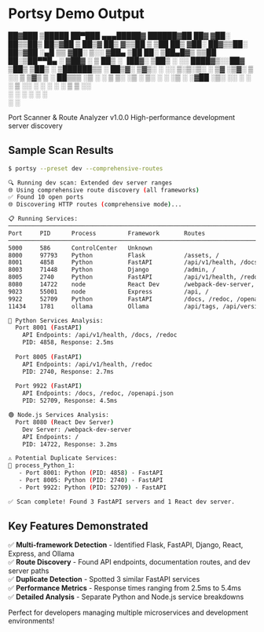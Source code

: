 # Portsy Demo Output


 ██▓███   ▒█████   ██▀███  ▄▄▄█████▓  ██████▓██   ██▓
▓██░  ██▒▒██▒  ██▒▓██ ▒ ██▒▓  ██▒ ▓▒▒██    ▒ ▒██  ██▒
▓██░ ██▓▒▒██░  ██▒▓██ ░▄█ ▒▒ ▓██░ ▒░░ ▓██▄    ▒██ ██░
▒██▄█▓▒ ▒▒██   ██░▒██▀▀█▄  ░ ▓██▓ ░   ▒   ██▒ ░ ▐██▓░
▒██▒ ░  ░░ ████▓▒░░██▓ ▒██▒  ▒██▒ ░ ▒██████▒▒ ░ ██▒▓░
▒▓▒░ ░  ░░ ▒░▒░▒░ ░ ▒▓ ░▒▓░  ▒ ░░   ▒ ▒▓▒ ▒ ░  ██▒▒▒ 
░▒ ░       ░ ▒ ▒░   ░▒ ░ ▒░    ░    ░ ░▒  ░ ░▓██ ░▒░ 
░░       ░ ░ ░ ▒    ░░   ░   ░      ░  ░  ░  ▒ ▒ ░░  
             ░ ░     ░                    ░  ░ ░      
                                             ░ ░      

Port Scanner & Route Analyzer v1.0.0
High-performance development server discovery


## Sample Scan Results

```bash
$ portsy --preset dev --comprehensive-routes

🔍 Running dev scan: Extended dev server ranges
🌐 Using comprehensive route discovery (all frameworks)
✅ Found 10 open ports
🌐 Discovering HTTP routes (comprehensive mode)...

📋 Running Services:
────────────────────────────────────────────────────────────────────────────────────
Port     PID      Process         Framework       Routes                              Response
────────────────────────────────────────────────────────────────────────────────────
5000     586      ControlCenter   Unknown                                             4.5ms
8000     97793    Python          Flask           /assets, /                          2.6ms
8001     4858     Python          FastAPI         /api/v1/health, /docs               2.5ms
8003     71448    Python          Django          /admin, /                           5.4ms
8005     2740     Python          FastAPI         /api/v1/health, /redoc              2.7ms
8080     14722    node            React Dev       /webpack-dev-server, /              3.2ms
9023     55001    node            Express         /api, /                             2.8ms
9922     52709    Python          FastAPI         /docs, /redoc, /openapi.json        4.5ms
11434    1781     ollama          Ollama          /api/tags, /api/version             3.6ms

🐍 Python Services Analysis:
  Port 8001 (FastAPI)
    API Endpoints: /api/v1/health, /docs, /redoc
    PID: 4858, Response: 2.5ms
    
  Port 8005 (FastAPI)  
    API Endpoints: /api/v1/health, /redoc
    PID: 2740, Response: 2.7ms
    
  Port 9922 (FastAPI)
    API Endpoints: /docs, /redoc, /openapi.json
    PID: 52709, Response: 4.5ms

🟢 Node.js Services Analysis:
  Port 8080 (React Dev Server)
    Dev Server: /webpack-dev-server
    API Endpoints: /
    PID: 14722, Response: 3.2ms

⚠️ Potential Duplicate Services:
🔄 process_Python_1:
   - Port 8001: Python (PID: 4858) - FastAPI
   - Port 8005: Python (PID: 2740) - FastAPI  
   - Port 9922: Python (PID: 52709) - FastAPI

✅ Scan complete! Found 3 FastAPI servers and 1 React dev server.

```

## Key Features Demonstrated

✅ **Multi-framework Detection** - Identified Flask, FastAPI, Django, React, Express, and Ollama  
✅ **Route Discovery** - Found API endpoints, documentation routes, and dev server paths  
✅ **Duplicate Detection** - Spotted 3 similar FastAPI services  
✅ **Performance Metrics** - Response times ranging from 2.5ms to 5.4ms  
✅ **Detailed Analysis** - Separate Python and Node.js service breakdowns  

Perfect for developers managing multiple microservices and development environments!
